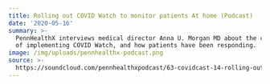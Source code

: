 ```yaml
---
title: Rolling out COVID Watch to monitor patients At home (Podcast)
date: '2020-05-16'
summary: >-
  PennHealthX interviews medical director Anna U. Morgan MD about the challenges
  of implementing COVID Watch, and how patients have been responding.
image: /img/uploads/pennhealthx-podcast.png
source: >-
  https://soundcloud.com/pennhealthxpodcast/63-covidcast-14-rolling-out-covid-watch-to-monitor-patients-at-home
---
```


